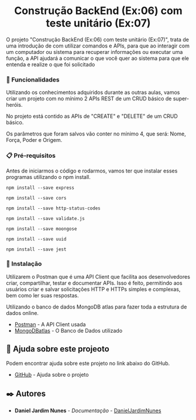 <h1 align="center">
Construção BackEnd (Ex:06) com teste unitário (Ex:07)
</h1>

<p>
O projeto "Construção BackEnd (Ex:06) com teste unitário (Ex:07)", trata de uma introdução de com utilizar comandos e APIs, para que ao interagir com um computador ou sistema para recuperar informações ou executar uma função, 
a API ajudará a comunicar o que você quer ao sistema para que ele entenda e realize o que foi solicitado
</p>

### 🚀 Funcionalidades

<p>
Utilizando os conhecimentos adquiridos durante as outras aulas, vamos criar um projeto com no mínimo 2 APIs REST de um CRUD básico de super-heróis.
</p>
<p>
No projeto está contido as APIs de "CREATE" e "DELETE" de um CRUD básico.
</p>
<p>
Os parâmetros que foram salvos vão conter no mínimo 4, que será: Nome, Força, Poder e Origem.
</p>

### 📋 Pré-requisitos

<p>
Antes de iniciarmos o código e rodarmos, vamos ter que instalar esses programas utilizando o npm install.
</p>

```
npm install --save express
```
```
npm install --save cors
```
```
npm install --save http-status-codes
```
```
npm install --save validate.js
```
```
npm install --save moongose
```
```
npm install --save uuid
```
```
npm install --save jest
```

### 🔧 Instalação

<p>
Utilizarem o Postman que é uma API Client que facilita aos desenvolvedores criar, compartilhar, testar e documentar APIs. Isso é feito, permitindo aos usuários criar e salvar solicitações HTTP e HTTPs simples e complexas, bem como ler suas respostas.
</p>

<p>
Utilizando o banco de dados MongoDB atlas para fazer toda a estrutura de dados online.
</p>

* [Postman](https://www.postman.com/downloads/) - A API Client usada
* [MongoDBatlas](https://www.mongodb.com/pt-br/cloud/atlas/register) - O Banco de Dados utilizado

## 🎁 Ajuda sobre este projeoto

<p>
Podem encontrar ajuda sobre este projeto no link abaixo do GitHub.
</p>

* [GitHub](https://github.com/RafaelaPapale/laboratorio-c214) - Ajuda sobre o projeto

## ✒️ Autores

* **Daniel Jardim Nunes** - *Documentação* - [DanielJardimNunes](https://github.com/DanielJardiim)